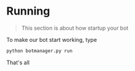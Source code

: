 # Running

> This section is about how startup your bot

To make our bot start working, type

```bash
python botmanager.py run
```

That's all